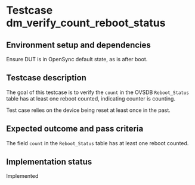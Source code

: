 # Testcase dm_verify_count_reboot_status

## Environment setup and dependencies

Ensure DUT is in OpenSync default state, as is after boot.

## Testcase description

The goal of this testcase is to verify the `count` in the OVSDB `Reboot_Status` table has at least one reboot counted,
indicating counter is counting.

Test case relies on the device being reset at least once in the past.

## Expected outcome and pass criteria

The field `count` in the `Reboot_Status` table has at least one reboot counted.

## Implementation status

Implemented

